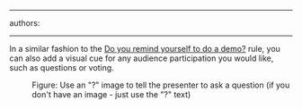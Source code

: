 

---
authors:

---




<span class='intro'> In a similar fashion to the <a shape="rect" href="/Communication/RulesToBetterPowerpointPresentations/Pages/DemoSlide.aspx">Do you remind yourself to do a demo?</a> rule, you can also add a visual cue for any audience participation you would like, such as questions or voting.  </span>


  <dl>
    <dt><img class="ms-rteCustom-ImageArea" src="/Communication/RulesToBetterPowerpointPresentations/PublishingImages/SSWQuestionMark.gif" alt="" /> </dt>
    <dd class="ms-rteCustom-FigureNormal">Figure&#58; Use an &quot;?&quot; image to tell the presenter to ask a question (if you don't have an image - just use the &quot;?&quot; text) </dd>
</dl>



